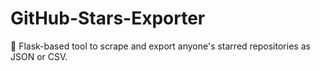 # GitHub-Stars-Exporter
:key: Flask-based tool to scrape and export anyone's starred repositories as JSON or CSV.
